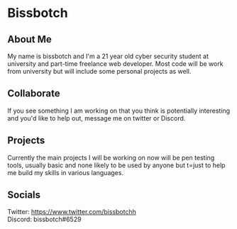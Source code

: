 # Bissbotch

## About Me
My name is bissbotch and I'm a 21 year old cyber security student at university and part-time freelance web developer. Most code will be work from university but will include some personal projects as well.

## Collaborate
If you see something I am working on that you think is potentially interesting and you'd like to help out, message me on twitter or Discord.

## Projects
Currently the main projects I will be working on now will be pen testing tools, usually basic and none likely to be used by anyone but t=just to help me build my skills in various languages.

## Socials
Twitter: https://www.twitter.com/bissbotchh <br>
Discord: bissbotch#6529

<!--
**bissbotch/bissbotch** is a ✨ _special_ ✨ repository because its `README.md` (this file) appears on your GitHub profile.

Here are some ideas to get you started:

- 🔭 I’m currently working on ...
- 🌱 I’m currently learning ...
- 👯 I’m looking to collaborate on ...
- 🤔 I’m looking for help with ...
- 💬 Ask me about ...
- 📫 How to reach me: ...
- 😄 Pronouns: ...
- ⚡ Fun fact: ...
-->

